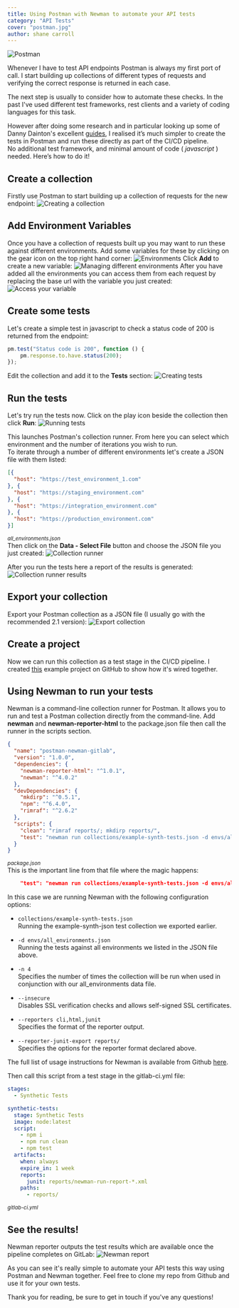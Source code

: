 ```yaml
---
title: Using Postman with Newman to automate your API tests
category: "API Tests"
cover: "postman.jpg"
author: shane carroll
---
```


![Postman](./postman.jpg)

Whenever I have to test API endpoints Postman is always my first port of call. I start building up collections of different types of requests and verifying the correct response is returned in each case.

The next step is usually to consider how to automate these checks. In the past I've used different test frameworks, rest clients and a variety of coding languages for this task.

However after doing some research and in particular looking up some of Danny Dainton's excellent <a href="https://github.com/DannyDainton/All-Things-Postman">guides</a>, I realised it’s much simpler to create the tests in Postman and run these directly as part of the CI/CD pipeline.<br/>
No additional test framework, and minimal amount of code ( _javascript_ ) needed. Here’s how to do it!

## Create a collection

Firstly use Postman to start building up a collection of requests for the new endpoint:
![Creating a collection](./creating_collection.jpg)

## Add Environment Variables

Once you have a collection of requests built up you may want to run these against different environments. Add some variables for these by clicking on the gear icon on the top right hand corner:
![Environments](./env_icon.jpg)
Click __Add__ to create a new variable:
![Managing different environments](./manage_environments.jpg)
After you have added all the environments you can access them from each request by replacing the base url with the variable you just created:
![Access your variable](./request_variable.jpg)

## Create some tests

Let's create a simple test in javascript to check a status code of 200 is returned from the endpoint:
```javascript
pm.test("Status code is 200", function () {
    pm.response.to.have.status(200);
});
```

Edit the collection and add it to the __Tests__ section:
![Creating tests](./creating_tests.jpg)

## Run the tests

Let's try run the tests now. Click on the play icon beside the collection then click __Run__:
![Running tests](./running_tests_1.jpg)

This launches Postman's collection runner. From here you can select which environment and the number of iterations you wish to run.<br>
To iterate through a number of different environments let's create a JSON file with them listed:
```json
[{
  "host": "https://test_environment_1.com"
}, {
  "host": "https://staging_environment.com"
}, {
  "host": "https://integration_environment.com"
}, {
  "host": "https://production_environment.com"
}]
```
<small><i>all_environments.json</i></small><br>
Then click on the __Data - Select File__ button and choose the JSON file you just created:
![Collection runner](./collection_runner_2.jpg)

After you run the tests here a report of the results is generated:
![Collection runner results](./collection_runner_results.jpg)

## Export your collection

Export your Postman collection as a JSON file (I usually go with the recommended 2.1 version):
![Export collection](./export_collection.jpg)

## Create a project

Now we can run this collection as a test stage in the CI/CD pipeline. I created <a href="https://github.com/shcarroll/postman-newman-gitlab">this</a> example project on GitHub to show how it's wired together.

## Using Newman to run your tests

Newman is a command-line collection runner for Postman. It allows you to run and test a Postman collection directly from the command-line. Add __newman__ and __newman-reporter-html__ to the package.json file then call the runner in the scripts section.<br>
```json
{
  "name": "postman-newman-gitlab",
  "version": "1.0.0",
  "dependencies": {
    "newman-reporter-html": "^1.0.1",
    "newman": "^4.0.2"
  },
  "devDependencies": {
    "mkdirp": "^0.5.1",
    "npm": "^6.4.0",
    "rimraf": "^2.6.2"
  },
  "scripts": {
    "clean": "rimraf reports/; mkdirp reports/",
    "test": "newman run collections/example-synth-tests.json -d envs/all_environments.json -n 4 --insecure --reporters cli,html,junit --reporter-junit-export reports/ --reporter-html-export reports/"
  }
}
```
<small><i>package.json</i></small><br>
This is the important line from that file where the magic happens:
```json
    "test": "newman run collections/example-synth-tests.json -d envs/all_environments.json -n 4 --insecure --reporters cli,html,junit --reporter-junit-export reports/ --reporter-html-export reports/"
```
In this case we are running Newman with the following configuration options:
* ```collections/example-synth-tests.json```<br>
Running the example-synth-json test collection we exported earlier.

* ```-d envs/all_environments.json```<br>
Running the tests against all environments we listed in the JSON file above.

* ```-n 4```<br>
Specifies the number of times the collection will be run when used in conjunction with our all_environments data file.

* ```--insecure```<br>
Disables SSL verification checks and allows self-signed SSL certificates.

* ```--reporters cli,html,junit```<br>
Specifies the format of the reporter output.

* ```--reporter-junit-export reports/```<br>
Specifies the options for the reporter format declared above.

The full list of usage instructions for Newman is available from Github <a href="https://github.com/postmanlabs/newman">here</a>.

Then call this script from a test stage in the gitlab-ci.yml file:
```yaml
stages:
  - Synthetic Tests

synthetic-tests:
  stage: Synthetic Tests
  image: node:latest
  script:
    - npm i
    - npm run clean
    - npm test
  artifacts:
    when: always
    expire_in: 1 week
    reports:
      junit: reports/newman-run-report-*.xml
    paths:
      - reports/
```
<small><i>gitlab-ci.yml</i></small><br>
## See the results!

Newman reporter outputs the test results which are available once the pipeline completes on GitLab:
![Newman report](./report.jpg)

As you can see it's really simple to automate your API tests this way using Postman and Newman together. Feel free to clone my repo from Github and use it for your own tests.<br>

Thank you for reading, be sure to get in touch if you've any questions!
